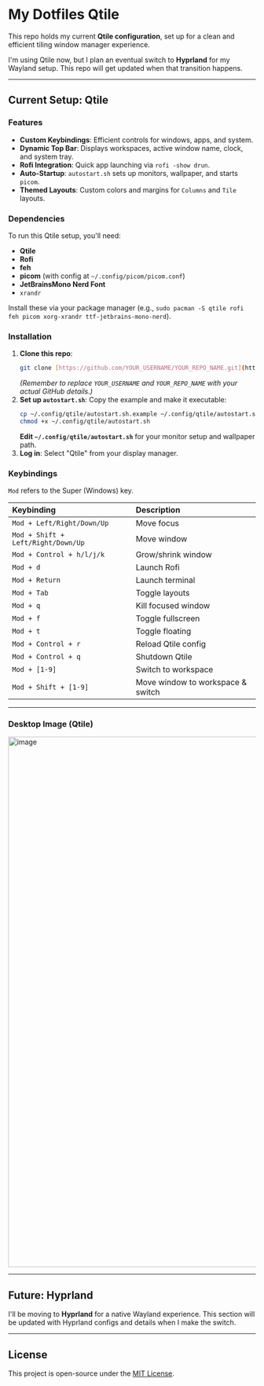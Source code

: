 # My Dotfiles Qtile

This repo holds my current **Qtile configuration**, set up for a clean and efficient tiling window manager experience.

I'm using Qtile now, but I plan an eventual switch to **Hyprland** for my Wayland setup. This repo will get updated when that transition happens.

---

## Current Setup: Qtile

### Features

* **Custom Keybindings**: Efficient controls for windows, apps, and system.
* **Dynamic Top Bar**: Displays workspaces, active window name, clock, and system tray.
* **Rofi Integration**: Quick app launching via `rofi -show drun`.
* **Auto-Startup**: `autostart.sh` sets up monitors, wallpaper, and starts `picom`.
* **Themed Layouts**: Custom colors and margins for `Columns` and `Tile` layouts.

### Dependencies

To run this Qtile setup, you'll need:

* **Qtile**
* **Rofi**
* **feh**
* **picom** (with config at `~/.config/picom/picom.conf`)
* **JetBrainsMono Nerd Font**
* `xrandr`

Install these via your package manager (e.g., `sudo pacman -S qtile rofi feh picom xorg-xrandr ttf-jetbrains-mono-nerd`).

### Installation

1.  **Clone this repo**:
    ```bash
    git clone [https://github.com/YOUR_USERNAME/YOUR_REPO_NAME.git](https://github.com/YOUR_USERNAME/YOUR_REPO_NAME.git) ~/.config/qtile
    ```
    *(Remember to replace `YOUR_USERNAME` and `YOUR_REPO_NAME` with your actual GitHub details.)*
2.  **Set up `autostart.sh`**:
    Copy the example and make it executable:
    ```bash
    cp ~/.config/qtile/autostart.sh.example ~/.config/qtile/autostart.sh
    chmod +x ~/.config/qtile/autostart.sh
    ```
    **Edit `~/.config/qtile/autostart.sh`** for your monitor setup and wallpaper path.
3.  **Log in**: Select "Qtile" from your display manager.

### Keybindings

`Mod` refers to the Super (Windows) key.

| Keybinding | Description |
| :----------------------------- | :------------------------------------------------ |
| `Mod + Left/Right/Down/Up` | Move focus |
| `Mod + Shift + Left/Right/Down/Up` | Move window |
| `Mod + Control + h/l/j/k` | Grow/shrink window |
| `Mod + d` | Launch Rofi |
| `Mod + Return` | Launch terminal |
| `Mod + Tab` | Toggle layouts |
| `Mod + q` | Kill focused window |
| `Mod + f` | Toggle fullscreen |
| `Mod + t` | Toggle floating |
| `Mod + Control + r` | Reload Qtile config |
| `Mod + Control + q` | Shutdown Qtile |
| `Mod + [1-9]` | Switch to workspace |
| `Mod + Shift + [1-9]` | Move window to workspace & switch |

---

### Desktop Image (Qtile)
<img width="1915" height="1080" alt="image" src="https://github.com/user-attachments/assets/9c553ac0-80ec-4b54-a71a-06271232e004" />


---

## Future: Hyprland

I'll be moving to **Hyprland** for a native Wayland experience. This section will be updated with Hyprland configs and details when I make the switch.

---

## License

This project is open-source under the [MIT License](LICENSE).
